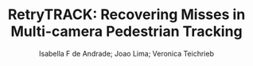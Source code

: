---
paperId: 43
author: Isabella F de Andrade; Joao Lima; Veronica Teichrieb
publicationauthor: de Andrade, I. F. et al.
title: "RetryTRACK: Recovering Misses in Multi-camera Pedestrian Tracking"
pdf: Isabella_deAndrade.pdf
poster: Isabella_deAndrade_Poster.pdf
pitch: --
type: Poster
topic: 3D from multi-view and sensors
subtopic: "Video: Action and event understanding"
link: https://doi.org/10.52591/lxai202406173
conference: cvpr
year: 2024
tags: cvpr-2024-ea
location: Seattle WA, USA
---